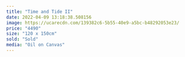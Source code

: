```yaml
---
title: "Time and Tide II"
date: 2022-04-09 13:18:38.508156
image: https://ucarecdn.com/139382c6-5b55-40e9-a5bc-b48292053e23/
price: "4490"
size: "120 x 150cm"
sold: "Sold"
media: "Oil on Canvas"
---
```


